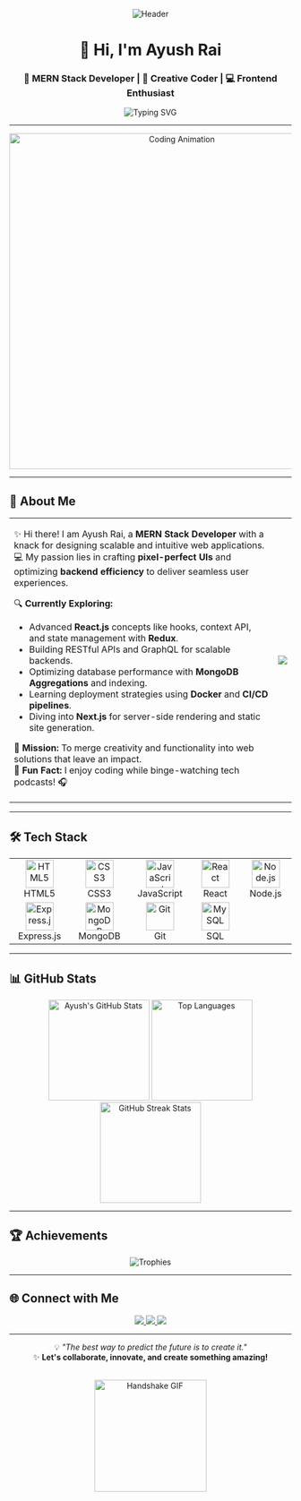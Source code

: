 <div align="center">

![Header](https://user-images.githubusercontent.com/your-banner-image/banner.gif) <!-- Replace with a personalized banner -->

# 👋 Hi, I'm **Ayush Rai**  
### 🚀 MERN Stack Developer | 🌟 Creative Coder | 💻 Frontend Enthusiast  

![Typing SVG](https://readme-typing-svg.herokuapp.com?font=Fira+Code&size=24&pause=1000&color=00F7FF&center=true&vCenter=true&width=600&lines=Building+Innovative+Web+Solutions;MERN+Stack+Specialist;Open+to+Exciting+Projects+%F0%9F%92%AA)

---

</div>

<div align="center">
<img src="https://media.giphy.com/media/L1R1tvI9svkIWwpVYr/giphy.gif" width="600" alt="Coding Animation" />
</div>

---

## 📝 About Me  

<table>
<tr>
<td>
  
✨ Hi there! I am Ayush Rai, a **MERN Stack Developer** with a knack for designing scalable and intuitive web applications.  
💻 My passion lies in crafting **pixel-perfect UIs** and optimizing **backend efficiency** to deliver seamless user experiences.  

🔍 **Currently Exploring:**  
- Advanced **React.js** concepts like hooks, context API, and state management with **Redux**.  
- Building RESTful APIs and GraphQL for scalable backends.  
- Optimizing database performance with **MongoDB Aggregations** and indexing.  
- Learning deployment strategies using **Docker** and **CI/CD pipelines**.  
- Diving into **Next.js** for server-side rendering and static site generation.  


🎯 **Mission:** To merge creativity and functionality into web solutions that leave an impact.  
💬 **Fun Fact:** I enjoy coding while binge-watching tech podcasts! 🎧

</td>
<td>
  
<div align="center">
<img src="https://avatars.githubusercontent.com/u/93040683?u=b12ca06b52d5ca87757673f25b9b336a4467402f&v=4" />
</div>

</td>
</tr>
</table>

---

## 🛠️ Tech Stack  

<div align="center">

<table>
<tr>
  <td align="center" width="140">
    <img src="https://cdn.jsdelivr.net/gh/devicons/devicon/icons/html5/html5-original.svg" height="50" alt="HTML5" />
    <br />HTML5
  </td>
  <td align="center" width="140">
    <img src="https://cdn.jsdelivr.net/gh/devicons/devicon/icons/css3/css3-original.svg" height="50" alt="CSS3" />
    <br />CSS3
  </td>
  <td align="center" width="140">
    <img src="https://cdn.jsdelivr.net/gh/devicons/devicon/icons/javascript/javascript-original.svg" height="50" alt="JavaScript" />
    <br />JavaScript
  </td>
  <td align="center" width="140">
    <img src="https://cdn.jsdelivr.net/gh/devicons/devicon/icons/react/react-original.svg" height="50" alt="React" />
    <br />React
  </td>
  <td align="center" width="140">
    <img src="https://cdn.jsdelivr.net/gh/devicons/devicon/icons/nodejs/nodejs-original.svg" height="50" alt="Node.js" />
    <br />Node.js
  </td>
</tr>
<tr>
  <td align="center" width="140">
    <img src="https://cdn.jsdelivr.net/gh/devicons/devicon/icons/express/express-original.svg" height="50" alt="Express.js" />
    <br />Express.js
  </td>
  <td align="center" width="140">
    <img src="https://cdn.jsdelivr.net/gh/devicons/devicon/icons/mongodb/mongodb-original.svg" height="50" alt="MongoDB" />
    <br />MongoDB
  </td>
  <td align="center" width="140">
    <img src="https://cdn.jsdelivr.net/gh/devicons/devicon/icons/git/git-original.svg" height="50" alt="Git" />
    <br />Git
  </td>

  <td align="center" width="140">
    <img src="https://cdn.jsdelivr.net/gh/devicons/devicon/icons/mysql/mysql-original.svg" height="50" alt="MySQL" />
    <br />SQL
  </td>
</tr>
 
</tr>
</table>

</div>

---

## 📊 GitHub Stats  

<div align="center">

<img src="https://github-readme-stats.vercel.app/api?username=ayushrai&show_icons=true&theme=tokyonight&hide_border=true&count_private=true" alt="Ayush's GitHub Stats" height="180px" />  
<img src="https://github-readme-stats.vercel.app/api/top-langs/?username=ayushrai&layout=compact&theme=tokyonight&hide_border=true" alt="Top Languages" height="180px" /> 



<img src="https://github-readme-streak-stats.herokuapp.com/?user=ayushrai&theme=tokyonight&hide_border=true" alt="GitHub Streak Stats" height="180px" />

</div>


---

## 🏆 Achievements  

<div align="center">

![Trophies](https://github-profile-trophy.vercel.app/?username=ayushrai&theme=tokyonight&column=4&margin-w=15&margin-h=15)  

</div>

---

## 🌐 Connect with Me  

<div align="center">

<a href="https://www.linkedin.com/in/ayush-rai-ar2612/" target="_blank">
  <img src="https://img.shields.io/badge/-LinkedIn-0077B5?style=for-the-badge&logo=linkedin&logoColor=white" />
</a>
<a href="https://github.com/ayushrai26" target="_blank">
  <img src="https://img.shields.io/badge/-GitHub-181717?style=for-the-badge&logo=github&logoColor=white" />
</a>
<a href="mailto:iush.ar2601@gmail.com" target="_blank">
  <img src="https://img.shields.io/badge/-Email-D14836?style=for-the-badge&logo=gmail&logoColor=white" />
</a>

</div>

---

<div align="center">

💡 _"The best way to predict the future is to create it."_  
✨ **Let's collaborate, innovate, and create something amazing!**  

<br>  
<img src="https://media.giphy.com/media/QssGEmpkyEOhBCb7e1/giphy.gif" width="200" alt="Handshake GIF" />

</div>
